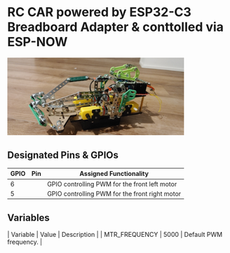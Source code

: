 # RC CAR powered by ESP32-C3 Breadboard Adapter & conttolled via ESP-NOW

<img alt="ESP32=C3 RC Car" src="https://github.com/alexandrebobkov/ESP-Nodes/blob/main/ESP-IDF_Robot/assets/chassi-002.jpg" width="80%"/>

## Designated Pins & GPIOs

| GPIO | Pin | Assigned Functionality |
| --- | --- | --- |
| 6 |  | GPIO controlling PWM for the front left motor |
| 5 |  | GPIO controlling PWM for the front right motor |

## Variables

| Variable | Value | Description |
| MTR_FREQUENCY | 5000 | Default PWM frequency. |